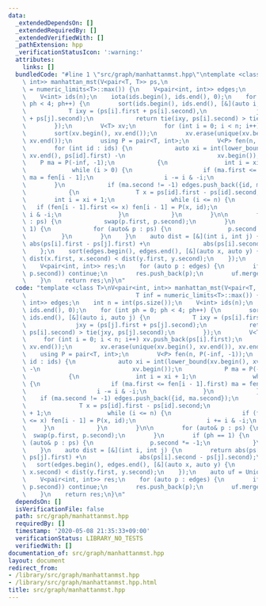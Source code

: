 ```yaml
---
data:
  _extendedDependsOn: []
  _extendedRequiredBy: []
  _extendedVerifiedWith: []
  _pathExtension: hpp
  _verificationStatusIcon: ':warning:'
  attributes:
    links: []
  bundledCode: "#line 1 \"src/graph/manhattanmst.hpp\"\ntemplate <class T>\nV<pair<int,\
    \ int>> manhattan_mst(V<pair<T, T>> ps,\n                                T inf\
    \ = numeric_limits<T>::max()) {\n    V<pair<int, int>> edges;\n    int n = int(ps.size());\n\
    \    V<int> ids(n);\n    iota(ids.begin(), ids.end(), 0);\n    for (int ph = 0;\
    \ ph < 4; ph++) {\n        sort(ids.begin(), ids.end(), [&](auto i, auto j) {\n\
    \            T ixy = (ps[i].first + ps[i].second),\n              jxy = (ps[j].first\
    \ + ps[j].second);\n            return tie(ixy, ps[i].second) > tie(jxy, ps[j].second);\n\
    \        });\n        V<T> xv;\n        for (int i = 0; i < n; i++) xv.push_back(ps[i].first);\n\
    \        sort(xv.begin(), xv.end());\n        xv.erase(unique(xv.begin(), xv.end()),\
    \ xv.end());\n        using P = pair<T, int>;\n        V<P> fen(n, P(-inf, -1));\n\
    \        for (int id : ids) {\n            auto xi = int(lower_bound(xv.begin(),\
    \ xv.end(), ps[id].first) -\n                          xv.begin());\n        \
    \    P ma = P(-inf, -1);\n            {\n                int i = xi + 1;\n   \
    \             while (i > 0) {\n                    if (ma.first <= fen[i - 1].first)\
    \ ma = fen[i - 1];\n                    i -= i & -i;\n                }\n    \
    \        }\n            if (ma.second != -1) edges.push_back({id, ma.second});\n\
    \            {\n                T x = ps[id].first - ps[id].second;\n        \
    \        int i = xi + 1;\n                while (i <= n) {\n                 \
    \   if (fen[i - 1].first <= x) fen[i - 1] = P(x, id);\n                    i +=\
    \ i & -i;\n                }\n            }\n        }\n\n        for (auto& p\
    \ : ps) {\n            swap(p.first, p.second);\n        }\n        if (ph ==\
    \ 1) {\n            for (auto& p : ps) {\n                p.second *= -1;\n  \
    \          }\n        }\n    }\n    auto dist = [&](int i, int j) {\n        return\
    \ abs(ps[i].first - ps[j].first) +\n               abs(ps[i].second - ps[j].second);\n\
    \    };\n    sort(edges.begin(), edges.end(), [&](auto x, auto y) {\n        return\
    \ dist(x.first, x.second) < dist(y.first, y.second);\n    });\n    auto uf = UnionFind(n);\n\
    \    V<pair<int, int>> res;\n    for (auto p : edges) {\n        if (uf.same(p.first,\
    \ p.second)) continue;\n        res.push_back(p);\n        uf.merge(p.first, p.second);\n\
    \    }\n    return res;\n}\n"
  code: "template <class T>\nV<pair<int, int>> manhattan_mst(V<pair<T, T>> ps,\n \
    \                               T inf = numeric_limits<T>::max()) {\n    V<pair<int,\
    \ int>> edges;\n    int n = int(ps.size());\n    V<int> ids(n);\n    iota(ids.begin(),\
    \ ids.end(), 0);\n    for (int ph = 0; ph < 4; ph++) {\n        sort(ids.begin(),\
    \ ids.end(), [&](auto i, auto j) {\n            T ixy = (ps[i].first + ps[i].second),\n\
    \              jxy = (ps[j].first + ps[j].second);\n            return tie(ixy,\
    \ ps[i].second) > tie(jxy, ps[j].second);\n        });\n        V<T> xv;\n   \
    \     for (int i = 0; i < n; i++) xv.push_back(ps[i].first);\n        sort(xv.begin(),\
    \ xv.end());\n        xv.erase(unique(xv.begin(), xv.end()), xv.end());\n    \
    \    using P = pair<T, int>;\n        V<P> fen(n, P(-inf, -1));\n        for (int\
    \ id : ids) {\n            auto xi = int(lower_bound(xv.begin(), xv.end(), ps[id].first)\
    \ -\n                          xv.begin());\n            P ma = P(-inf, -1);\n\
    \            {\n                int i = xi + 1;\n                while (i > 0)\
    \ {\n                    if (ma.first <= fen[i - 1].first) ma = fen[i - 1];\n\
    \                    i -= i & -i;\n                }\n            }\n        \
    \    if (ma.second != -1) edges.push_back({id, ma.second});\n            {\n \
    \               T x = ps[id].first - ps[id].second;\n                int i = xi\
    \ + 1;\n                while (i <= n) {\n                    if (fen[i - 1].first\
    \ <= x) fen[i - 1] = P(x, id);\n                    i += i & -i;\n           \
    \     }\n            }\n        }\n\n        for (auto& p : ps) {\n          \
    \  swap(p.first, p.second);\n        }\n        if (ph == 1) {\n            for\
    \ (auto& p : ps) {\n                p.second *= -1;\n            }\n        }\n\
    \    }\n    auto dist = [&](int i, int j) {\n        return abs(ps[i].first -\
    \ ps[j].first) +\n               abs(ps[i].second - ps[j].second);\n    };\n \
    \   sort(edges.begin(), edges.end(), [&](auto x, auto y) {\n        return dist(x.first,\
    \ x.second) < dist(y.first, y.second);\n    });\n    auto uf = UnionFind(n);\n\
    \    V<pair<int, int>> res;\n    for (auto p : edges) {\n        if (uf.same(p.first,\
    \ p.second)) continue;\n        res.push_back(p);\n        uf.merge(p.first, p.second);\n\
    \    }\n    return res;\n}\n"
  dependsOn: []
  isVerificationFile: false
  path: src/graph/manhattanmst.hpp
  requiredBy: []
  timestamp: '2020-05-08 21:35:33+09:00'
  verificationStatus: LIBRARY_NO_TESTS
  verifiedWith: []
documentation_of: src/graph/manhattanmst.hpp
layout: document
redirect_from:
- /library/src/graph/manhattanmst.hpp
- /library/src/graph/manhattanmst.hpp.html
title: src/graph/manhattanmst.hpp
---
```

